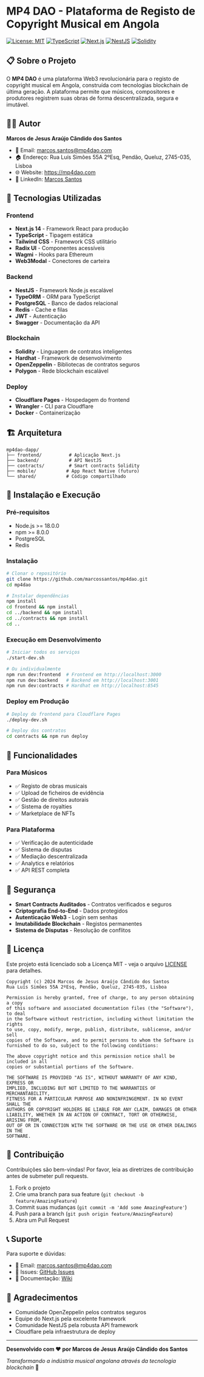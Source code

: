 # MP4 DAO - Plataforma de Registo de Copyright Musical em Angola

[![License: MIT](https://img.shields.io/badge/License-MIT-yellow.svg)](https://opensource.org/licenses/MIT)
[![TypeScript](https://img.shields.io/badge/TypeScript-007ACC?logo=typescript&logoColor=white)](https://www.typescriptlang.org/)
[![Next.js](https://img.shields.io/badge/Next.js-000000?logo=next.js&logoColor=white)](https://nextjs.org/)
[![NestJS](https://img.shields.io/badge/NestJS-E0234E?logo=nestjs&logoColor=white)](https://nestjs.com/)
[![Solidity](https://img.shields.io/badge/Solidity-363636?logo=solidity&logoColor=white)](https://soliditylang.org/)

## 📋 Sobre o Projeto

O **MP4 DAO** é uma plataforma Web3 revolucionária para o registo de copyright musical em Angola, construída com tecnologias blockchain de última geração. A plataforma permite que músicos, compositores e produtores registrem suas obras de forma descentralizada, segura e imutável.

## 👨‍💻 Autor

**Marcos de Jesus Araújo Cândido dos Santos**
- 📧 Email: marcos.santos@mp4dao.com
- 🏠 Endereço: Rua Luís Simões 55A 2ºEsq, Pendão, Queluz, 2745-035, Lisboa
- 🌐 Website: https://mp4dao.com
- 💼 LinkedIn: [Marcos Santos](https://linkedin.com/in/marcossantos)

## 🚀 Tecnologias Utilizadas

### Frontend
- **Next.js 14** - Framework React para produção
- **TypeScript** - Tipagem estática
- **Tailwind CSS** - Framework CSS utilitário
- **Radix UI** - Componentes acessíveis
- **Wagmi** - Hooks para Ethereum
- **Web3Modal** - Conectores de carteira

### Backend
- **NestJS** - Framework Node.js escalável
- **TypeORM** - ORM para TypeScript
- **PostgreSQL** - Banco de dados relacional
- **Redis** - Cache e filas
- **JWT** - Autenticação
- **Swagger** - Documentação da API

### Blockchain
- **Solidity** - Linguagem de contratos inteligentes
- **Hardhat** - Framework de desenvolvimento
- **OpenZeppelin** - Bibliotecas de contratos seguros
- **Polygon** - Rede blockchain escalável

### Deploy
- **Cloudflare Pages** - Hospedagem do frontend
- **Wrangler** - CLI para Cloudflare
- **Docker** - Containerização

## 🏗️ Arquitetura

```
mp4dao-dapp/
├── frontend/          # Aplicação Next.js
├── backend/           # API NestJS
├── contracts/         # Smart contracts Solidity
├── mobile/           # App React Native (futuro)
└── shared/           # Código compartilhado
```

## 🚀 Instalação e Execução

### Pré-requisitos
- Node.js >= 18.0.0
- npm >= 8.0.0
- PostgreSQL
- Redis

### Instalação
```bash
# Clonar o repositório
git clone https://github.com/marcossantos/mp4dao.git
cd mp4dao

# Instalar dependências
npm install
cd frontend && npm install
cd ../backend && npm install
cd ../contracts && npm install
cd ..
```

### Execução em Desenvolvimento
```bash
# Iniciar todos os serviços
./start-dev.sh

# Ou individualmente
npm run dev:frontend  # Frontend em http://localhost:3000
npm run dev:backend   # Backend em http://localhost:3001
npm run dev:contracts # Hardhat em http://localhost:8545
```

### Deploy em Produção
```bash
# Deploy do frontend para Cloudflare Pages
./deploy-dev.sh

# Deploy dos contratos
cd contracts && npm run deploy
```

## 📱 Funcionalidades

### Para Músicos
- ✅ Registo de obras musicais
- ✅ Upload de ficheiros de evidência
- ✅ Gestão de direitos autorais
- ✅ Sistema de royalties
- ✅ Marketplace de NFTs

### Para Plataforma
- ✅ Verificação de autenticidade
- ✅ Sistema de disputas
- ✅ Mediação descentralizada
- ✅ Analytics e relatórios
- ✅ API REST completa

## 🔐 Segurança

- **Smart Contracts Auditados** - Contratos verificados e seguros
- **Criptografia End-to-End** - Dados protegidos
- **Autenticação Web3** - Login sem senhas
- **Imutabilidade Blockchain** - Registos permanentes
- **Sistema de Disputas** - Resolução de conflitos

## 📄 Licença

Este projeto está licenciado sob a Licença MIT - veja o arquivo [LICENSE](LICENSE) para detalhes.

```
Copyright (c) 2024 Marcos de Jesus Araújo Cândido dos Santos
Rua Luís Simões 55A 2ºEsq, Pendão, Queluz, 2745-035, Lisboa

Permission is hereby granted, free of charge, to any person obtaining a copy
of this software and associated documentation files (the "Software"), to deal
in the Software without restriction, including without limitation the rights
to use, copy, modify, merge, publish, distribute, sublicense, and/or sell
copies of the Software, and to permit persons to whom the Software is
furnished to do so, subject to the following conditions:

The above copyright notice and this permission notice shall be included in all
copies or substantial portions of the Software.

THE SOFTWARE IS PROVIDED "AS IS", WITHOUT WARRANTY OF ANY KIND, EXPRESS OR
IMPLIED, INCLUDING BUT NOT LIMITED TO THE WARRANTIES OF MERCHANTABILITY,
FITNESS FOR A PARTICULAR PURPOSE AND NONINFRINGEMENT. IN NO EVENT SHALL THE
AUTHORS OR COPYRIGHT HOLDERS BE LIABLE FOR ANY CLAIM, DAMAGES OR OTHER
LIABILITY, WHETHER IN AN ACTION OF CONTRACT, TORT OR OTHERWISE, ARISING FROM,
OUT OF OR IN CONNECTION WITH THE SOFTWARE OR THE USE OR OTHER DEALINGS IN THE
SOFTWARE.
```

## 🤝 Contribuição

Contribuições são bem-vindas! Por favor, leia as diretrizes de contribuição antes de submeter pull requests.

1. Fork o projeto
2. Crie uma branch para sua feature (`git checkout -b feature/AmazingFeature`)
3. Commit suas mudanças (`git commit -m 'Add some AmazingFeature'`)
4. Push para a branch (`git push origin feature/AmazingFeature`)
5. Abra um Pull Request

## 📞 Suporte

Para suporte e dúvidas:
- 📧 Email: marcos.santos@mp4dao.com
- 🐛 Issues: [GitHub Issues](https://github.com/marcossantos/mp4dao/issues)
- 📖 Documentação: [Wiki](https://github.com/marcossantos/mp4dao/wiki)

## 🌟 Agradecimentos

- Comunidade OpenZeppelin pelos contratos seguros
- Equipe do Next.js pela excelente framework
- Comunidade NestJS pela robusta API framework
- Cloudflare pela infraestrutura de deploy

---

**Desenvolvido com ❤️ por Marcos de Jesus Araújo Cândido dos Santos**

*Transformando a indústria musical angolana através da tecnologia blockchain* 🎵
